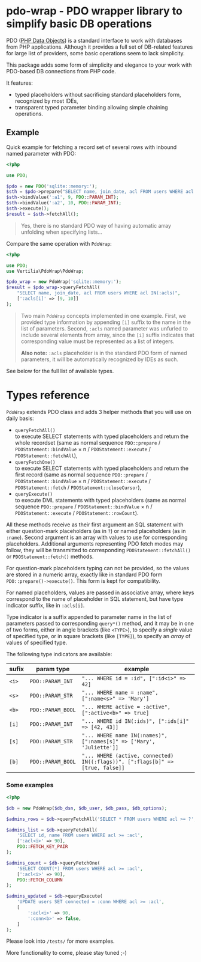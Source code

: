 # pdo-wrap - PDO wrapper library to simplify basic DB operations

PDO ([PHP Data Objects](https://php.net/pdo)) is a standard interface to work with databases from PHP applications.
Although it provides a full set of DB-related features for large list of providers, some basic operations seem to lack
simplicity.

This package adds some form of simplicity and elegance to your work with PDO-based DB connections from PHP code.

It features:

- typed placeholders without sacrificing standard placeholders form, recognized by most IDEs,
- transparent typed parameter binding allowing simple chaining operations.

## Example

Quick example for fetching a record set of several rows with inbound named parameter with PDO:

```php
<?php

use PDO;

$pdo = new PDO('sqlite::memory:');
$sth = $pdo->prepare("SELECT name, join_date, acl FROM users WHERE acl IN(:a1,:a2)");
$sth->bindValue(':a1', 9, PDO::PARAM_INT);
$sth->bindValue(':a2', 10, PDO::PARAM_INT);
$sth->execute();
$result = $sth->fetchAll();
```

> Yes, there is no standard PDO way of having automatic array unfolding when specifying lists...

Compare the same operation with `PdoWrap`:

```php
<?php

use PDO;
use Vertilia\PdoWrap\PdoWrap;

$pdo_wrap = new PdoWrap('sqlite::memory:');
$result = $pdo_wrap->queryFetchAll(
    "SELECT name, join_date, acl FROM users WHERE acl IN(:acls)",
    [':acls[i]' => [9, 10]]
);
```

> Two main `PdoWrap` concepts implemented in one example. First, we provided type information by appending `[i]` suffix
> to the name in the list of parameters. Second, `:acls` named parameter was unfurled to include several elements from
> array, since the `[i]` suffix indicates that corresponding value must be represented as a list of integers.
> 
> **Also note:** `:acls` placeholder is in the standard PDO form of named parameters, it will be automatically
> recognized by IDEs as such.

See below for the full list of available types.

# Types reference

`PdoWrap` extends PDO class and adds 3 helper methods that you will use on daily basis:

- `queryFetchAll()` \
  to execute SELECT statements with typed placeholders and return the whole recordset (same as normal
  sequence `PDO::prepare` / `PDOStatement::bindValue` &times; n / `PDOStatement::execute` / `PDOStatement::fetchAll`),
- `queryFetchOne()` \
  to execute SELECT statements with typed placeholders and return the first record (same as normal
  sequence `PDO::prepare` / `PDOStatement::bindValue` &times;
  n / `PDOStatement::execute` / `PDOStatement::fetch` / `PDOStatement::closeCursor`),
- `queryExecute()` \
  to execute DML statements with typed placeholders (same as normal sequence `PDO::prepare` / `PDOStatement::bindValue`
  &times; n / `PDOStatement::execute` / `PDOStatement::rowCount`).

All these methods receive as their first argument an SQL statement with either question-mark placeholders (as in `?`) or
named placeholders (as in `:name`). Second argument is an array with values to use for corresponding placeholders.
Additional arguments representing PDO fetch modes may follow, they will be transmitted to corresponding
`PDOStatement::fetchAll()` or `PDOStatement::fetch()` methods.

For question-mark placeholders typing can not be provided, so the values are stored in a numeric array, exactly like in
standard PDO form `PDO::prepare()->execute()`. This form is kept for compatibility.

For named placeholders, values are passed in associative array, where keys correspond to the name of placeholder in SQL
statement, but have type indicator suffix, like in `:acls[i]`.

Type indicator is a suffix appended to parameter name in the list of parameters passed to corresponding `query*()`
method, and it may be in one of two forms, either in angle brackets (like `<TYPE>`), to specify a _single_ value of
specified type, or in square brackets (like `[TYPE]`), to specify an _array_ of values of specified type.

The following type indicators are available:

| sufix | param type        | example                                                                        |
|-------|-------------------|--------------------------------------------------------------------------------|
| `<i>` | `PDO::PARAM_INT`  | `"... WHERE id = :id", [":id<i>" => 42]`                                       |
| `<s>` | `PDO::PARAM_STR`  | `"... WHERE name = :name", [":name<s>" => 'Mary']`                             |
| `<b>` | `PDO::PARAM_BOOL` | `"... WHERE active = :active", [":active<b>" => true]`                         |
| `[i]` | `PDO::PARAM_INT`  | `"... WHERE id IN(:ids)", [":ids[i]" => [42, 43]]`                             |
| `[s]` | `PDO::PARAM_STR`  | `"... WHERE name IN(:names)", [":names[s]" => ['Mary', 'Juliette']]`           |
| `[b]` | `PDO::PARAM_BOOL` | `"... WHERE (active, connected) IN((:flags))", [":flags[b]" => [true, false]]` |

### Some examples

```php
<?php

$db = new PdoWrap($db_dsn, $db_user, $db_pass, $db_options);

$admins_rows = $db->queryFetchAll('SELECT * FROM users WHERE acl >= ?', [90]);

$admins_list = $db->queryFetchAll(
    'SELECT id, name FROM users WHERE acl >= :acl',
    [':acl<i>' => 90],
    PDO::FETCH_KEY_PAIR
);

$admins_count = $db->queryFetchOne(
    'SELECT COUNT(*) FROM users WHERE acl >= :acl',
    [':acl<i>' => 90],
    PDO::FETCH_COLUMN
);

$admins_updated = $db->queryExecute(
    'UPDATE users SET connected = :conn WHERE acl >= :acl',
    [
        ':acl<i>' => 90,
        ':conn<b>' => false,
    ]
);
```

Please look into `/tests/` for more examples.

More functionality to come, please stay tuned ;-)
